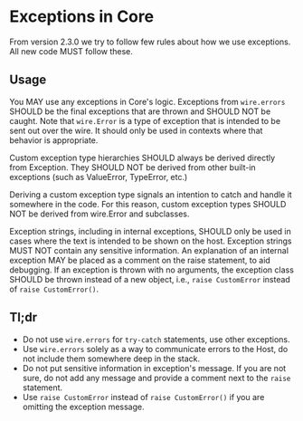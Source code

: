 # Exceptions in Core

From version 2.3.0 we try to follow few rules about how we use exceptions. All new
code MUST follow these.

## Usage

You MAY use any exceptions in Core's logic. Exceptions from `wire.errors` SHOULD be
the final exceptions that are thrown and SHOULD NOT be caught. Note that `wire.Error`
is a type of exception that is intended to be sent out over the wire. It should only
be used in contexts where that behavior is appropriate.

Custom exception type hierarchies SHOULD always be derived directly from Exception.
They SHOULD NOT be derived from other built-in exceptions (such as ValueError,
TypeError, etc.)

Deriving a custom exception type signals an intention to catch and handle it
somewhere in the code. For this reason, custom exception types SHOULD NOT be derived
from wire.Error and subclasses.

Exception strings, including in internal exceptions, SHOULD only be used in cases
where the text is intended to be shown on the host. Exception strings MUST NOT
contain any sensitive information. An explanation of an internal exception MAY be
placed as a comment on the raise statement, to aid debugging. If an exception is
thrown with no arguments, the exception class SHOULD be thrown instead of a new
object, i.e., `raise CustomError` instead of `raise CustomError()`.

## Tl;dr

- Do not use `wire.errors` for `try-catch` statements, use other exceptions.
- Use `wire.errors` solely as a way to communicate errors to the Host, do not include
them somewhere deep in the stack.
- Do not put sensitive information in exception's message. If you are not sure, do not
add any message and provide a comment next to the `raise` statement.
- Use `raise CustomError` instead of `raise CustomError()` if you are omitting the
exception message.
